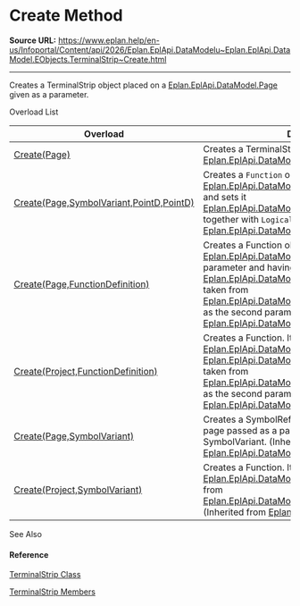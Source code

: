# Create Method

**Source URL:** https://www.eplan.help/en-us/Infoportal/Content/api/2026/Eplan.EplApi.DataModelu~Eplan.EplApi.DataModel.EObjects.TerminalStrip~Create.html

---

Creates a TerminalStrip object placed on a [Eplan.EplApi.DataModel.Page](Eplan.EplApi.DataModelu~Eplan.EplApi.DataModel.Page.html) given as a parameter.

Overload List

| Overload | Description |
| --- | --- |
| [Create(Page)](Eplan.EplApi.DataModelu~Eplan.EplApi.DataModel.EObjects.TerminalStrip~Create(Page).html) | Creates a TerminalStrip object placed on a [Eplan.EplApi.DataModel.Page](Eplan.EplApi.DataModelu~Eplan.EplApi.DataModel.Page.html) given as a parameter. |
| [Create(Page,SymbolVariant,PointD,PointD)](Eplan.EplApi.DataModelu~Eplan.EplApi.DataModel.Function~Create(Page,SymbolVariant,PointD,PointD).html) | Creates a `Function` object placed on a [Eplan.EplApi.DataModel.Page](Eplan.EplApi.DataModelu~Eplan.EplApi.DataModel.Page.html) given as a parameter and sets it [Eplan.EplApi.DataModel.MasterData.SymbolVariant](Eplan.EplApi.DataModelu~Eplan.EplApi.DataModel.MasterData.SymbolVariant.html) together with `LogicalArea`. (Inherited from [Eplan.EplApi.DataModel.Function](Eplan.EplApi.DataModelu~Eplan.EplApi.DataModel.Function.html)) |
| [Create(Page,FunctionDefinition)](Eplan.EplApi.DataModelu~Eplan.EplApi.DataModel.Function~Create(Page,FunctionDefinition).html) | Creates a Function object placed on a [Eplan.EplApi.DataModel.Page](Eplan.EplApi.DataModelu~Eplan.EplApi.DataModel.Page.html) given as the first parameter and having a [Eplan.EplApi.DataModel.Function.FunctionDefinition](Eplan.EplApi.DataModelu~Eplan.EplApi.DataModel.Function~FunctionDefinition.html) taken from [Eplan.EplApi.DataModel.FunctionDefinition](Eplan.EplApi.DataModelu~Eplan.EplApi.DataModel.FunctionDefinition.html) passed as the second parameter. (Inherited from [Eplan.EplApi.DataModel.Function](Eplan.EplApi.DataModelu~Eplan.EplApi.DataModel.Function.html)) |
| [Create(Project,FunctionDefinition)](Eplan.EplApi.DataModelu~Eplan.EplApi.DataModel.Function~Create(Project,FunctionDefinition).html) | Creates a Function. It is not placed on any [Eplan.EplApi.DataModel.Page](Eplan.EplApi.DataModelu~Eplan.EplApi.DataModel.Page.html). and having a [Eplan.EplApi.DataModel.Function.FunctionDefinition](Eplan.EplApi.DataModelu~Eplan.EplApi.DataModel.Function~FunctionDefinition.html) taken from [Eplan.EplApi.DataModel.FunctionDefinition](Eplan.EplApi.DataModelu~Eplan.EplApi.DataModel.FunctionDefinition.html) passed as the second parameter. (Inherited from [Eplan.EplApi.DataModel.Function](Eplan.EplApi.DataModelu~Eplan.EplApi.DataModel.Function.html)) |
| [Create(Page,SymbolVariant)](Eplan.EplApi.DataModelu~Eplan.EplApi.DataModel.Function~Create(Page,SymbolVariant).html) | Creates a SymbolReference. It is placed on the page passed as a parameter, using a given SymbolVariant. (Inherited from [Eplan.EplApi.DataModel.Function](Eplan.EplApi.DataModelu~Eplan.EplApi.DataModel.Function.html)) |
| [Create(Project,SymbolVariant)](Eplan.EplApi.DataModelu~Eplan.EplApi.DataModel.Function~Create(Project,SymbolVariant).html) | Creates a Function. It is not placed on any [Eplan.EplApi.DataModel.Page](Eplan.EplApi.DataModelu~Eplan.EplApi.DataModel.Page.html). Its category is taken from [Eplan.EplApi.DataModel.MasterData.SymbolVariant](Eplan.EplApi.DataModelu~Eplan.EplApi.DataModel.MasterData.SymbolVariant.html). (Inherited from [Eplan.EplApi.DataModel.Function](Eplan.EplApi.DataModelu~Eplan.EplApi.DataModel.Function.html)) |



See Also

#### Reference

[TerminalStrip Class](Eplan.EplApi.DataModelu~Eplan.EplApi.DataModel.EObjects.TerminalStrip.html)
  
[TerminalStrip Members](Eplan.EplApi.DataModelu~Eplan.EplApi.DataModel.EObjects.TerminalStrip_members.html)